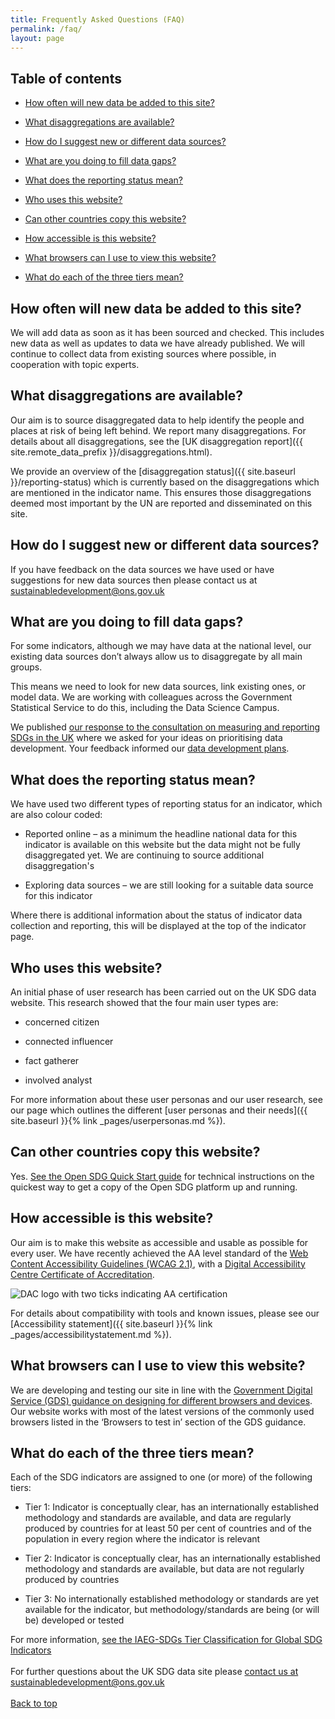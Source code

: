 ```yaml
---
title: Frequently Asked Questions (FAQ)
permalink: /faq/
layout: page
---
```

## Table of contents
- [How often will new data be added to this site?](#how-often-will-new-data-be-added-to-this-site)

- [What disaggregations are available?](#what-disaggregations-are-available)

- [How do I suggest new or different data sources?](#how-do-i-suggest-new-or-different-data-sources)

- [What are you doing to fill data gaps?](#what-are-you-doing-to-fill-data-gaps)

- [What does the reporting status mean?](#what-does-the-reporting-status-mean)

- [Who uses this website?](#who-uses-this-website)

- [Can other countries copy this website?](#can-other-countries-copy-this-website)

- [How accessible is this website?](#how-accessible-is-this-website)

- [What browsers can I use to view this website?](#what-browsers-can-i-use-to-view-this-website)

- [What do each of the three tiers mean?](#what-do-each-of-the-three-tiers-mean)


## How often will new data be added to this site?
We will add data as soon as it has been sourced and checked. This includes new data as well as updates to data we have already published. We will continue to collect data from existing sources where possible, in cooperation with topic experts.

## What disaggregations are available?
Our aim is to source disaggregated data to help identify the people and places at risk of being left behind. We report many disaggregations. For details about all disaggregations, see the [UK disaggregation report]({{ site.remote_data_prefix }}/disaggregations.html). 

We provide an overview of the [disaggregation status]({{ site.baseurl }}/reporting-status) which is currently based on the disaggregations which are mentioned in the indicator name. This ensures those disaggregations deemed most important by the UN are reported and disseminated on this site. 


## How do I suggest new or different data sources?
If you have feedback on the data sources we have used or have suggestions for new data sources then please contact us at <sustainabledevelopment@ons.gov.uk>


## What are you doing to fill data gaps?
For some indicators, although we may have data at the national level, our existing data sources don’t always allow us to disaggregate by all main groups.

This means we need to look for new data sources, link existing ones, or model data. We are working with colleagues across the Government Statistical Service to do this, including the Data Science Campus.

We published [our response to the consultation on measuring and reporting SDGs in the UK](https://consultations.ons.gov.uk/sustainable-development-goals/ons-approach-to-measuring-reporting-sdgs-in-the-uk/) where we asked for your ideas on prioritising data development. Your feedback informed our [data development plans](https://www.ons.gov.uk/economy/environmentalaccounts/articles/ukdatagapsinclusivedataactionplantowardstheglobalsustainabledevelopmentgoalindicators/2018-03-19).


## What does the reporting status mean?
We have used two different types of reporting status for an indicator, which are also colour coded:

 * Reported online – as a minimum the headline national data for this indicator is available on this website but the data might not be fully disaggregated yet. We are continuing to source additional disaggregation's
 
 * Exploring data sources – we are still looking for a suitable data source for this indicator

Where there is additional information about the status of indicator data collection and reporting, this will be displayed at the top of the indicator page.


## Who uses this website?
An initial phase of user research has been carried out on the UK SDG data website. This research showed that the four main user types are:

  * concerned citizen
  
  * connected influencer
  
  * fact gatherer
  
  * involved analyst

For more information about these user personas and our user research, see our page which outlines the different [user personas and their needs]({{ site.baseurl }}{% link _pages/userpersonas.md %}).


## Can other countries copy this website?
Yes. [See the Open SDG Quick Start guide](https://open-sdg.readthedocs.io/en/latest/quick-start/) for technical instructions on the quickest way to get a copy of the Open SDG platform up and running.


## How accessible is this website?
Our aim is to make this website as accessible and usable as possible for every user. We have recently achieved the AA level standard of the [Web Content Accessibility Guidelines (WCAG 2.1)](https://www.gov.uk/service-manual/helping-people-to-use-your-service/understanding-wcag), with a [Digital Accessibility Centre Certificate of Accreditation](http://digitalaccessibilitycentre.org/index.php/office-for-national-statistics-sdg).


![DAC logo with two ticks indicating AA certification](https://sustainabledevelopment-uk.github.io/public/dac_logo_with_two_ticks.png)


For details about compatibility with tools and known issues, please see our [Accessibility statement]({{ site.baseurl }}{% link _pages/accessibilitystatement.md %}).


## What browsers can I use to view this website?
We are developing and testing our site in line with the [Government Digital Service (GDS) guidance on designing for different browsers and devices](https://www.gov.uk/service-manual/technology/designing-for-different-browsers-and-devices). Our website works with most of the latest versions of the commonly used browsers listed in the ‘Browsers to test in’ section of the GDS guidance.


## What do each of the three tiers mean? 
Each of the SDG indicators are assigned to one (or more) of the following tiers:
 - Tier 1: Indicator is conceptually clear, has an internationally established methodology and standards are available, and data are regularly produced by countries for at least 50 per cent of countries and of the population in every region where the indicator is relevant
 
 - Tier 2: Indicator is conceptually clear, has an internationally established methodology and standards are available, but data are not regularly produced by countries
 
 - Tier 3: No internationally established methodology or standards are yet available for the indicator, but methodology/standards are being (or will be) developed or tested

For more information, [see the IAEG-SDGs Tier Classification for Global SDG Indicators](https://unstats.un.org/sdgs/iaeg-sdgs/tier-classification/)
<br>
<br>
For further questions about the UK SDG data site please [contact us at sustainabledevelopment@ons.gov.uk](mailto:sustainabledevelopment@ons.gov.uk)
<br>
<br>
[Back to top](#table-of-contents)
